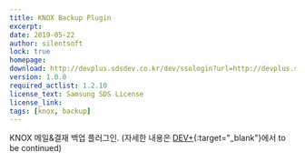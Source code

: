 ```yaml
---
title: KNOX Backup Plugin
excerpt: 
date: 2019-05-22
author: silentsoft
lock: true
homepage: 
download: http://devplus.sdsdev.co.kr/dev/ssologin?url=http://devplus.sdsdev.co.kr/qna/t/topic/7632
version: 1.0.0
required_actlist: 1.2.10
license_text: Samsung SDS License
license_link: 
tags: [knox, backup]
---
```


KNOX 메일&결재 백업 플러그인. (자세한 내용은 [DEV+](http://devplus.sdsdev.co.kr/dev/ssologin?url=http://devplus.sdsdev.co.kr/qna/t/topic/7632){:target="_blank"}에서 to be continued)